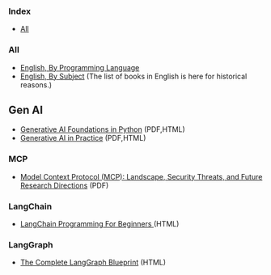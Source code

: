 ### Index

* [All](#all)


### All

* [English, By Programming Language](free-programming-books-langs.md)
* [English, By Subject](free-programming-books-subjects.md)
  (The list of books in English is here for historical reasons.)


## Gen AI

* [Generative AI Foundations in Python](https://d15k2d11r6t6rl.cloudfront.net/pub/40qd/gy9g2422/rk0/66s/hxt/Free%20PDF%20-%20Generative%20AI%20Foundations%20in%20Python.pdf) (PDF,HTML)
* [Generative AI in Practice](https://www.hamdoun.info/wp-content/uploads/2024/09/Generative-AI-in-Practice-100-Amazing-Ways-Generative-Artificial-Intelligence-is-Changing-Business-.pdf) (PDF,HTML)


### MCP

* [Model Context Protocol (MCP): Landscape, Security Threats, and Future Research Directions](https://xinyi-hou.github.io/files/hou2025mcp.pdf) (PDF)


### LangChain

* [LangChain Programming For Beginners ](https://www.scribd.com/document/888213673/LangChain-programming-for-Beginners) (HTML)


### LangGraph

* [The Complete LangGraph Blueprint](https://www.scribd.com/document/898428369/The-Complete-LangGraph-Blueprint-Build-50-AI-Agents-for-Business-Success-Karanja-Maina-James-Z-Library) (HTML)

